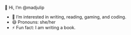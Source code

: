 👋 Hi, I’m @madjulip
- 👀 I’m interested in writing, reading, gaming, and coding.
- 😄 Pronouns: she/her
- ⚡ Fun fact: I am writing a book.

<!---
madjulip/madjulip is a ✨ special ✨ repository because its `README.md` (this file) appears on your GitHub profile.
You can click the Preview link to take a look at your changes.
--->
